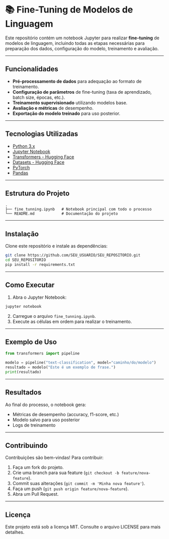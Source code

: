 # 📚 Fine-Tuning de Modelos de Linguagem

Este repositório contém um notebook Jupyter para realizar **fine-tuning** de modelos de linguagem, incluindo todas as etapas necessárias para preparação dos dados, configuração do modelo, treinamento e avaliação.

---

## Funcionalidades
- **Pré-processamento de dados** para adequação ao formato de treinamento.
- **Configuração de parâmetros** de fine-tuning (taxa de aprendizado, batch size, épocas, etc.).
- **Treinamento supervisionado** utilizando modelos base.
- **Avaliação e métricas** de desempenho.
- **Exportação do modelo treinado** para uso posterior.

---

## Tecnologias Utilizadas
- [Python 3.x](https://www.python.org/)
- [Jupyter Notebook](https://jupyter.org/)
- [Transformers - Hugging Face](https://huggingface.co/transformers/)
- [Datasets - Hugging Face](https://huggingface.co/docs/datasets/)
- [PyTorch](https://pytorch.org/)
- [Pandas](https://pandas.pydata.org/)

---

## Estrutura do Projeto
```
.
├── fine_tunning.ipynb   # Notebook principal com todo o processo
└── README.md            # Documentação do projeto
```

---

## Instalação

Clone este repositório e instale as dependências:
```bash
git clone https://github.com/SEU_USUARIO/SEU_REPOSITORIO.git
cd SEU_REPOSITORIO
pip install -r requirements.txt
```

---

## Como Executar

1. Abra o Jupyter Notebook:
```bash
jupyter notebook
```
2. Carregue o arquivo `fine_tunning.ipynb`.
3. Execute as células em ordem para realizar o treinamento.

---

## Exemplo de Uso
```python
from transformers import pipeline

modelo = pipeline("text-classification", model="caminho/do/modelo")
resultado = modelo("Este é um exemplo de frase.")
print(resultado)
```

---

## Resultados
Ao final do processo, o notebook gera:
- Métricas de desempenho (accuracy, f1-score, etc.)
- Modelo salvo para uso posterior
- Logs de treinamento

---

## Contribuindo
Contribuições são bem-vindas! Para contribuir:
1. Faça um fork do projeto.
2. Crie uma branch para sua feature (`git checkout -b feature/nova-feature`).
3. Commit suas alterações (`git commit -m 'Minha nova feature'`).
4. Faça um push (`git push origin feature/nova-feature`).
5. Abra um Pull Request.

---

## Licença
Este projeto está sob a licença MIT. Consulte o arquivo LICENSE para mais detalhes.
